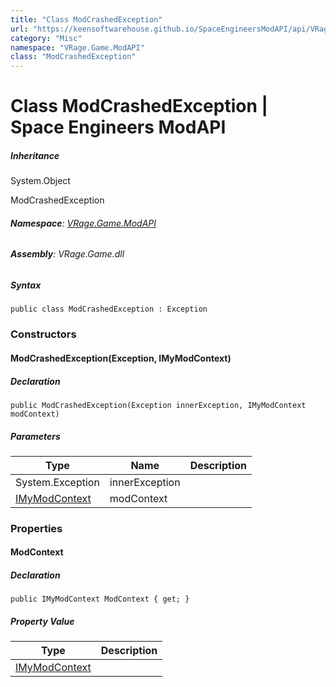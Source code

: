 ```yaml
---
title: "Class ModCrashedException"
url: "https://keensoftwarehouse.github.io/SpaceEngineersModAPI/api/VRage.Game.ModAPI.ModCrashedException.html"
category: "Misc"
namespace: "VRage.Game.ModAPI"
class: "ModCrashedException"
---
```


# Class ModCrashedException | Space Engineers ModAPI

##### Inheritance

System.Object

ModCrashedException

###### **Namespace**: [VRage.Game.ModAPI](https://keensoftwarehouse.github.io/SpaceEngineersModAPI/api/VRage.Game.ModAPI.html)

###### **Assembly**: VRage.Game.dll

##### Syntax

```
public class ModCrashedException : Exception
```

### Constructors

#### ModCrashedException(Exception, IMyModContext)

##### Declaration

```
public ModCrashedException(Exception innerException, IMyModContext modContext)
```

##### Parameters

| Type | Name | Description |
| --- | --- | --- |
| System.Exception | innerException |     |
| [IMyModContext](https://keensoftwarehouse.github.io/SpaceEngineersModAPI/api/VRage.Game.ModAPI.IMyModContext.html) | modContext |     |

### Properties

#### ModContext

##### Declaration

```
public IMyModContext ModContext { get; }
```

##### Property Value

| Type | Description |
| --- | --- |
| [IMyModContext](https://keensoftwarehouse.github.io/SpaceEngineersModAPI/api/VRage.Game.ModAPI.IMyModContext.html) |     |